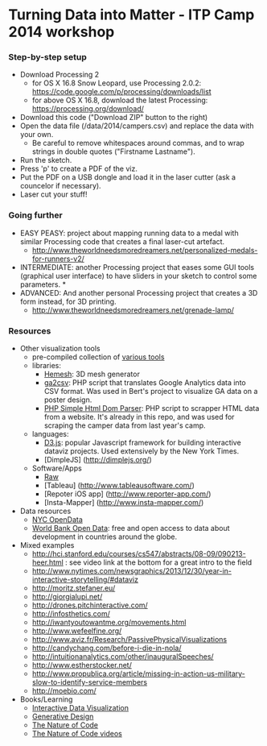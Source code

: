 # Turning Data into Matter - ITP Camp 2014 workshop

### Step-by-step setup

* Download Processing 2
  * for OS X 16.8 Snow Leopard, use Processing 2.0.2: https://code.google.com/p/processing/downloads/list
  * for above OS X 16.8, download the latest Processing: https://processing.org/download/
* Download this code ("Download ZIP" button to the right)
* Open the data file (/data/2014/campers.csv) and replace the data with your own. 
  * Be careful to remove whitespaces around commas, and to wrap strings in double quotes ("Firstname Lastname").
* Run the sketch.
* Press 'p' to create a PDF of the viz.
* Put the PDF on a USB dongle and load it in the laser cutter (ask a councelor if necessary).
* Laser cut your stuff!

### Going further

* EASY PEASY: project about mapping running data to a medal with similar Processing code that creates a final laser-cut artefact.
  * http://www.theworldneedsmoredreamers.net/personalized-medals-for-runners-v2/
* INTERMEDIATE: another Processing project that eases some GUI tools (graphical user interface) to have sliders in your sketch to control some parameters.
  * 
* ADVANCED: And another personal Processing project that creates a 3D form instead, for 3D printing.
  * http://www.theworldneedsmoredreamers.net/grenade-lamp/

### Resources

* Other visualization tools
  * pre-compiled collection of [various tools](http://selection.datavisualization.ch/)
  * libraries:
    * [Hemesh](http://www.creativeapplications.net/processing/hemesh-and-hemeshgui-processing/): 3D mesh generator
    * [ga2csv](https://github.com/bertbalcaen/ga2csv): PHP script that translates Google Analytics data into CSV format. Was used in Bert's project to visualize GA data on a poster design.
    * [PHP Simple Html Dom Parser](http://simplehtmldom.sourceforge.net/): PHP script to scrapper HTML data from a website. It's already in this repo, and was used for scraping the camper data from last year's camp.
  * languages:
    * [D3.js](http://d3js.org/): popular Javascript framework for building interactive dataviz projects. Used extensively by the New York Times.
    * [DimpleJS] (http://dimplejs.org/)
  * Software/Apps
    * [Raw](http://app.raw.densitydesign.org/) 
    * [Tableau] (http://www.tableausoftware.com/)
    * [Repoter iOS app] (http://www.reporter-app.com/)
    * [Insta-Mapper] (http://www.insta-mapper.com/)
* Data resources
  * [NYC OpenData](https://nycopendata.socrata.com/)
  * [World Bank Open Data](http://data.worldbank.org/): free and open access to data about development in countries around the globe.
* Mixed examples
  * http://hci.stanford.edu/courses/cs547/abstracts/08-09/090213-heer.html : see video link at the bottom for a great intro to the field
  * http://www.nytimes.com/newsgraphics/2013/12/30/year-in-interactive-storytelling/#dataviz
  * http://moritz.stefaner.eu/
  * http://giorgialupi.net/
  * http://drones.pitchinteractive.com/
  * http://infosthetics.com/
  * http://iwantyoutowantme.org/movements.html
  * http://www.wefeelfine.org/
  * http://www.aviz.fr/Research/PassivePhysicalVisualizations
  * http://candychang.com/before-i-die-in-nola/
  * http://intuitionanalytics.com/other/inauguralSpeeches/
  * http://www.estherstocker.net/
  * http://www.propublica.org/article/missing-in-action-us-military-slow-to-identify-service-members
  * http://moebio.com/
* Books/Learning
  * [Interactive Data Visualization](http://www.amazon.com/Interactive-Data-Visualization-Scott-Murray/dp/1449339735/ref=sr_1_1?ie=UTF8&qid=1402639190&sr=8-1&keywords=oreilly+data+visualization)
  * [Generative Design](http://www.amazon.com/Generative-Design-Visualize-Program-Processing/dp/1616890770/ref=sr_1_1?ie=UTF8&qid=1402639132&sr=8-1&keywords=generative+gestaltung)
  * [The Nature of Code](http://natureofcode.com/)
  * [The Nature of Code videos](http://vimeo.com/channels/natureofcode)